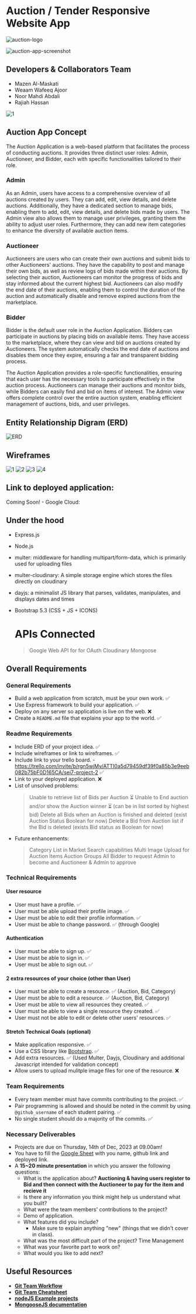 # Auction / Tender Responsive Website App

![auction-logo](https://github.com/mmaskati/SEI7-Project-2/assets/814205/12ffb653-23b5-48f6-9102-efe97691dd01)


![auction-app-screenshot](https://github.com/mmaskati/SEI7-Project-2/assets/814205/f3e674c6-3fda-4746-a31b-7c1d05280454)


## Developers & Collaborators Team
- Mazen Al-Maskati
- Weaam Wafeeq Ajoor 
- Noor Mahdi Abdali 
- Rajiah Hassan
  
![1](https://github.com/mmaskati/SEI7-Project-2/assets/814205/d64295ff-8a98-4bc6-83db-4407cb0b121a)

## Auction App Concept

The Auction Application is a web-based platform that facilitates the process of conducting auctions. It provides three distinct user roles: Admin, Auctioneer, and Bidder, each with specific functionalities tailored to their role.

### Admin
As an Admin, users have access to a comprehensive overview of all auctions created by users. They can add, edit, view details, and delete auctions. Additionally, they have a dedicated section to manage bids, enabling them to add, edit, view details, and delete bids made by users. The Admin view also allows them to manage user privileges, granting them the ability to adjust user roles. Furthermore, they can add new item categories to enhance the diversity of available auction items.

### Auctioneer
Auctioneers are users who can create their own auctions and submit bids to other Auctioneers' auctions. They have the capability to post and manage their own bids, as well as review logs of bids made within their auctions. By selecting their auction, Auctioneers can monitor the progress of bids and stay informed about the current highest bid. Auctioneers can also modify the end date of their auctions, enabling them to control the duration of the auction and automatically disable and remove expired auctions from the marketplace.

### Bidder
Bidder is the default user role in the Auction Application. Bidders can participate in auctions by placing bids on available items. They have access to the marketplace, where they can view and bid on auctions created by Auctioneers. The system automatically checks the end date of auctions and disables them once they expire, ensuring a fair and transparent bidding process.

The Auction Application provides a role-specific functionalities, ensuring that each user has the necessary tools to participate effectively in the auction process. Auctioneers can manage their auctions and monitor bids, while Bidders can easily find and bid on items of interest. The Admin view offers complete control over the entire auction system, enabling efficient management of auctions, bids, and user privileges.


## Entity Relationship Digram (ERD)

![ERD](https://i.imgur.com/iTNaGm2.png)


## Wireframes
![1](https://i.imgur.com/vP2K294.png)
![2](https://i.imgur.com/NeKBBfx.png)
![3](https://i.imgur.com/3h3uAJt.png)
![4](https://i.imgur.com/Lw8zzRS.png)

## Link to deployed application: 

Coming Soon! - Google Cloud: 


## Under the hood

* Express.js
* Node.js
* multer: middleware for handling multipart/form-data, which is primarily used for uploading files
* multer-cloudinary: A simple storage engine which stores the files directly on cloudinary
* dayjs: a minimalist JS library that parses, validates, manipulates, and displays dates and times
* Bootstrap 5.3 (CSS + JS + ICONS)

  # APIs Connected
  > Google Web API for for OAuth
  > Cloudinary
  > Mongoose

## Overall Requirements

### General Requirements

- Build a web application from scratch, must be your own work. ✅
- Use Express framework to build your application. ✅
- Deploy on any server so application is live on the web. ❌
- Create a `README.md` file that explains your app to the world. ✅

### Readme Requirements
- Include ERD of your project idea. ✅
- Include wireframes or link to wireframes. ✅
- Include link to your trello board. - https://trello.com/invite/b/rgn5wjMv/ATTI0a5d79459df39f0a85b3e9eeb082b75bF0D165CA/sei7-project-2  ✅
- Link to your deployed application. ❌
- List of unsolved problems:
  > Unable to retrieve list of Bids per Auction ⏳
  > Unable to End auction and/or show the Auction winner ⏳ (can be in list sorted by highest bid)
  > Delete all Bids when an Auction is finished and deleted (exist Auction Status Boolean for now)
  > Delete a Bid from Auction list if the Bid is deleted (exists Bid status as Boolean for now)
- Future enhancements: 
  > Category List in Market
  > Search capabilities
  > Multi Image Upload for Auction Items
  > Auction Groups
  > All Bidder to request Admin to become and Auctioneer & Admin to approve
  > 

### Technical Requirements

#### User resource 

 - User must have a profile. ✅
 - User must be able upload their profile image. ✅
 - User must be able to edit their profile information. ✅
 - User must be able to change password. ✅ (through Google)
 
#### Authentication

- User must be able to sign up. ✅
- User must be able to sign in. ✅
- User must be able to sign out. ✅


#### 2 extra resources of your choice (other than User)

- User must be able to create a resource. ✅ (Auction, Bid, Category)
- User must be able to edit a resource. ✅ (Auction, Bid, Category)
- User must be able to view all resources they created. ✅
- User must be able to view a single resource they created. ✅
- User must not be able to edit or delete other users' resources. ✅

#### Stretch Technical Goals (optional)

- Make application responsive. ✅
- Use a CSS library like [Bootstrap](https://getbootstrap.com/). ✅
- Add extra resources. ✅ (Used Multer, Dayjs, Cloudinary and additional Javascript intended for validation concept)
- Allow users to upload mulitple image files for one of the resource. ❌

### Team Requirements

- Every team member must have commits contributing to the project. ✅
- Pair programming is allowed and should be noted in the commit by using `@github_username` of each student pairing. ✅
- No single student should do a majority of the commits. ✅

### Necessary Deliverables

- Projects are due on Thursday, 14th of Dec, 2023 at 09.00am! 
- You have to fill the [Google Sheet](https://docs.google.com/spreadsheets/d/1hU2erJW_6y0Bkmztg9HkdXX25ekVyKAEEhzGlLtxrmM/edit#gid=1647772493) with you name, github link and deployed link.
- A **15~20 minute presentation** in which you answer the following questions:
  - What is the application about? **Auctioning & having users register to Bid and then connect with the Auctioneer to pay for the item and recieve it**
  - Is there any information you think might help us understand what you built?
  - What were the team members' contributions to the project?
  - Demo of application.
  - What features did you include?
    - Make sure to explain anything "new" (things that we didn't cover in class).
  - What was the most difficult part of the project? Time Management
  - What was your favorite part to work on?
  - What would you like to add next?


## Useful Resources

- **[Git Team Workflow](https://www.atlassian.com/git/tutorials/comparing-workflows)**
- **[Git Team Cheatsheet](https://jameschambers.co/writing/git-team-workflow-cheatsheet/)**
- **[nodeJS Example projects](https://github.com/sqreen/awesome-nodejs-projects)**
- **[MongooseJS documentation](https://mongoosejs.com/docs/index.html)**

